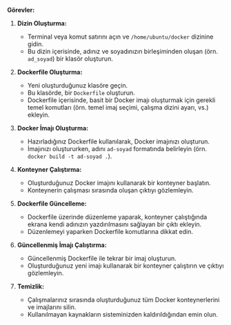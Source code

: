 **Görevler:**

1. **Dizin Oluşturma:**
    
    - Terminal veya komut satırını açın ve `/home/ubuntu/docker` dizinine gidin.
    - Bu dizin içerisinde, adınız ve soyadınızın birleşiminden oluşan (örn. `ad_soyad`) bir klasör oluşturun.
2. **Dockerfile Oluşturma:**
    
    - Yeni oluşturduğunuz klasöre geçin.
    - Bu klasörde, bir `Dockerfile` oluşturun.
    - Dockerfile içerisinde, basit bir Docker imajı oluşturmak için gerekli temel komutları (örn. temel imaj seçimi, çalışma dizini ayarı, vs.) ekleyin.
3. **Docker İmajı Oluşturma:**
    
    - Hazırladığınız Dockerfile kullanılarak, Docker imajınızı oluşturun.
    - İmajınızı oluştururken, adını `ad-soyad` formatında belirleyin (örn. `docker build -t ad-soyad .`).
4. **Konteyner Çalıştırma:**
    
    - Oluşturduğunuz Docker imajını kullanarak bir konteyner başlatın.
    - Konteynerin çalışması sırasında oluşan çıktıyı gözlemleyin.
5. **Dockerfile Güncelleme:**
    
    - Dockerfile üzerinde düzenleme yaparak, konteyner çalıştığında ekrana kendi adınızın yazdırılmasını sağlayan bir çıktı ekleyin.
    - Düzenlemeyi yaparken Dockerfile komutlarına dikkat edin.
6. **Güncellenmiş İmajı Çalıştırma:**
    
    - Güncellenmiş Dockerfile ile tekrar bir imaj oluşturun.
    - Oluşturduğunuz yeni imajı kullanarak bir konteyner çalıştırın ve çıktıyı gözlemleyin.
7. **Temizlik:**
    
    - Çalışmalarınız sırasında oluşturduğunuz tüm Docker konteynerlerini ve imajlarını silin.
    - Kullanılmayan kaynakların sisteminizden kaldırıldığından emin olun.